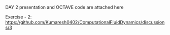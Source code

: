DAY 2 presentation and OCTAVE code are attached here

Exercise - 2: https://github.com/Kumaresh0402/ComputationalFluidDynamics/discussions/3
